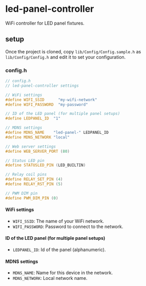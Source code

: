 # led-panel-controller

WiFi controller for LED panel fixtures.

## setup

Once the project is cloned, copy `lib/Config/Config.sample.h` as `lib/Config/Config.h` and edit it to set your configuration.

### config.h
```c
// config.h
// led-panel-controller settings

// WiFi settings
#define WIFI_SSID      "my-wifi-network"
#define WIFI_PASSWORD  "my-password"

// ID of the LED panel (for multiple panel setups)
#define LEDPANEL_ID  "1"

// MDNS settings
#define MDNS_NAME    "led-panel-" LEDPANEL_ID
#define MDNS_NETWORK "local"

// Web server settings
#define WEB_SERVER_PORT (80)

// Status LED pin
#define STATUSLED_PIN (LED_BUILTIN)

// Relay coil pins
#define RELAY_SET_PIN (4)
#define RELAY_RST_PIN (5)

// PWM DIM pin
#define PWM_DIM_PIN (0)
```


#### WiFi settings
* `WIFI_SSID`: The name of your WiFi network.
* `WIFI_PASSWORD`: Password to connect to the network.

#### ID of the LED panel (for multiple panel setups)
* `LEDPANEL_ID`: Id of the panel (alphanumeric).

#### MDNS settings
* `MDNS_NAME`: Name for this device in the network.
* `MDNS_NETWORK`: Local network name.
